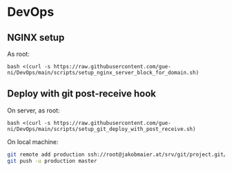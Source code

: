 # DevOps

## NGINX setup

As root:

`bash <(curl -s https://raw.githubusercontent.com/gue-ni/DevOps/main/scripts/setup_nginx_server_block_for_domain.sh)`

## Deploy with git post-receive hook

On server, as root:

`bash <(curl -s https://raw.githubusercontent.com/gue-ni/DevOps/main/scripts/setup_git_deploy_with_post_receive.sh)`

On local machine:

```bash
git remote add production ssh://root@jakobmaier.at/srv/git/project.git/
git push -u production master
```
